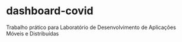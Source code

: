 # dashboard-covid
Trabalho prático para Laboratório de Desenvolvimento de Aplicações Móveis e Distribuídas
